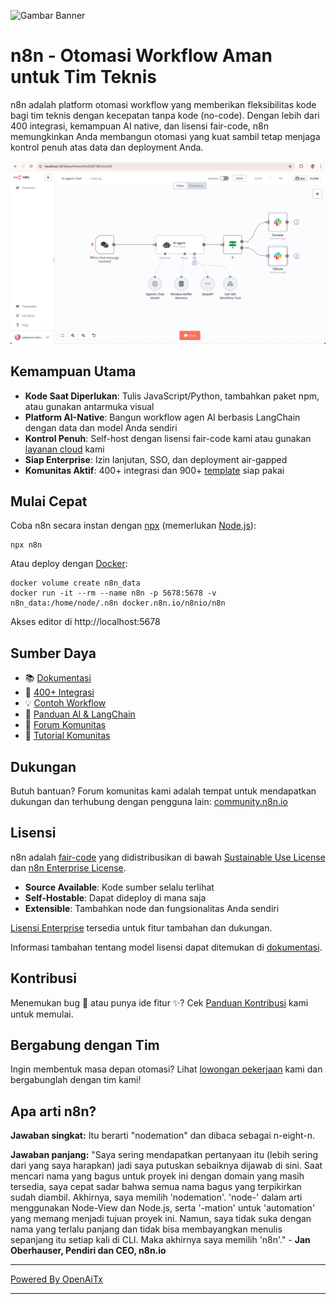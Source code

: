 ![Gambar Banner](https://user-images.githubusercontent.com/10284570/173569848-c624317f-42b1-45a6-ab09-f0ea3c247648.png)

# n8n - Otomasi Workflow Aman untuk Tim Teknis

n8n adalah platform otomasi workflow yang memberikan fleksibilitas kode bagi tim teknis dengan kecepatan tanpa kode (no-code). Dengan lebih dari 400 integrasi, kemampuan AI native, dan lisensi fair-code, n8n memungkinkan Anda membangun otomasi yang kuat sambil tetap menjaga kontrol penuh atas data dan deployment Anda.

![n8n.io - Screenshot](https://raw.githubusercontent.com/n8n-io/n8n/master/assets/n8n-screenshot-readme.png)

## Kemampuan Utama

- **Kode Saat Diperlukan**: Tulis JavaScript/Python, tambahkan paket npm, atau gunakan antarmuka visual
- **Platform AI-Native**: Bangun workflow agen AI berbasis LangChain dengan data dan model Anda sendiri
- **Kontrol Penuh**: Self-host dengan lisensi fair-code kami atau gunakan [layanan cloud](https://app.n8n.cloud/login) kami
- **Siap Enterprise**: Izin lanjutan, SSO, dan deployment air-gapped
- **Komunitas Aktif**: 400+ integrasi dan 900+ [template](https://n8n.io/workflows) siap pakai

## Mulai Cepat

Coba n8n secara instan dengan [npx](https://docs.n8n.io/hosting/installation/npm/) (memerlukan [Node.js](https://nodejs.org/en/)):

```
npx n8n
```

Atau deploy dengan [Docker](https://docs.n8n.io/hosting/installation/docker/):

```
docker volume create n8n_data
docker run -it --rm --name n8n -p 5678:5678 -v n8n_data:/home/node/.n8n docker.n8n.io/n8nio/n8n
```

Akses editor di http://localhost:5678

## Sumber Daya

- 📚 [Dokumentasi](https://docs.n8n.io)
- 🔧 [400+ Integrasi](https://n8n.io/integrations)
- 💡 [Contoh Workflow](https://n8n.io/workflows)
- 🤖 [Panduan AI & LangChain](https://docs.n8n.io/langchain/)
- 👥 [Forum Komunitas](https://community.n8n.io)
- 📖 [Tutorial Komunitas](https://community.n8n.io/c/tutorials/28)

## Dukungan

Butuh bantuan? Forum komunitas kami adalah tempat untuk mendapatkan dukungan dan terhubung dengan pengguna lain:
[community.n8n.io](https://community.n8n.io)

## Lisensi

n8n adalah [fair-code](https://faircode.io) yang didistribusikan di bawah [Sustainable Use License](https://github.com/n8n-io/n8n/blob/master/LICENSE.md) dan [n8n Enterprise License](https://github.com/n8n-io/n8n/blob/master/LICENSE_EE.md).

- **Source Available**: Kode sumber selalu terlihat
- **Self-Hostable**: Dapat dideploy di mana saja
- **Extensible**: Tambahkan node dan fungsionalitas Anda sendiri

[Lisensi Enterprise](mailto:license@n8n.io) tersedia untuk fitur tambahan dan dukungan.

Informasi tambahan tentang model lisensi dapat ditemukan di [dokumentasi](https://docs.n8n.io/reference/license/).

## Kontribusi

Menemukan bug 🐛 atau punya ide fitur ✨? Cek [Panduan Kontribusi](https://github.com/n8n-io/n8n/blob/master/CONTRIBUTING.md) kami untuk memulai.

## Bergabung dengan Tim

Ingin membentuk masa depan otomasi? Lihat [lowongan pekerjaan](https://n8n.io/careers) kami dan bergabunglah dengan tim kami!

## Apa arti n8n?

**Jawaban singkat:** Itu berarti "nodemation" dan dibaca sebagai n-eight-n.

**Jawaban panjang:** "Saya sering mendapatkan pertanyaan itu (lebih sering dari yang saya harapkan) jadi saya putuskan sebaiknya dijawab di sini. Saat mencari nama yang bagus untuk proyek ini dengan domain yang masih tersedia, saya cepat sadar bahwa semua nama bagus yang terpikirkan sudah diambil. Akhirnya, saya memilih 'nodemation'. 'node-' dalam arti menggunakan Node-View dan Node.js, serta '-mation' untuk 'automation' yang memang menjadi tujuan proyek ini. Namun, saya tidak suka dengan nama yang terlalu panjang dan tidak bisa membayangkan menulis sepanjang itu setiap kali di CLI. Maka akhirnya saya memilih 'n8n'." - **Jan Oberhauser, Pendiri dan CEO, n8n.io**


---


[Powered By OpenAiTx](https://github.com/OpenAiTx/OpenAiTx)


---